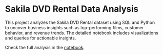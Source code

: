 # Sakila DVD Rental Data Analysis
This project analyzes the Sakila DVD Rental dataset using SQL and Python to uncover business insights such as top-performing films, customer behavior, and revenue trends. The detailed notebook includes visualizations and queries for actionable insights. 

Check the full analysis in the [notebook](dvd_rental_data_analysis_.ipynb).
